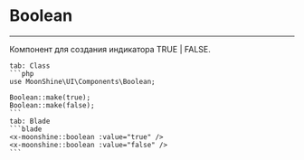 # Boolean
---
Компонент для создания индикатора TRUE | FALSE.

~~~tabs
tab: Class
```php
use MoonShine\UI\Components\Boolean;

Boolean::make(true);
Boolean::make(false);
```
tab: Blade
```blade
<x-moonshine::boolean :value="true" />
<x-moonshine::boolean :value="false" />
```
~~~